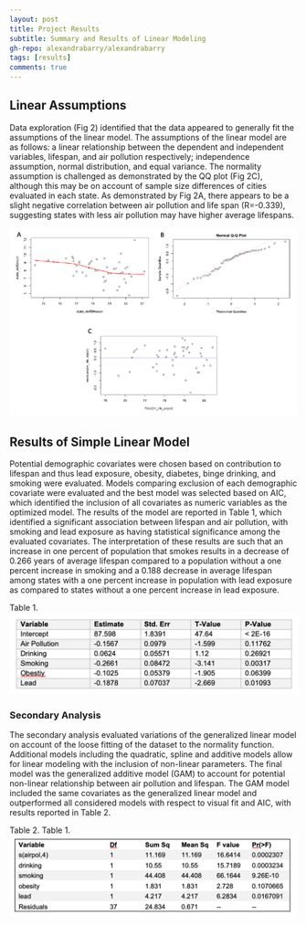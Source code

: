 ```yaml
---
layout: post
title: Project Results
subtitle: Summary and Results of Linear Modeling
gh-repo: alexandrabarry/alexandrabarry
tags: [results]
comments: true
---
```


## Linear Assumptions 
Data exploration (Fig 2) identified that the data appeared to generally fit the assumptions of the linear model. The assumptions of the linear model are as follows: a linear relationship between the dependent and independent variables, lifespan, and air pollution respectively; independence assumption, normal distribution, and equal variance. The normality assumption is challenged as demonstrated by the QQ plot (Fig 2C), although this may be on account of sample size differences of cities evaluated in each state. As demonstrated by Fig 2A, there appears to be a slight negative correlation between air pollution and life span (R=-0.339), suggesting states with less air pollution may have higher average lifespans. 

![Figure 2. Linear Assumptions Analysis](../bst260_fig2.png)


## Results of Simple Linear Model

Potential demographic covariates were chosen based on contribution to lifespan and thus lead exposure, obesity, diabetes, binge drinking, and smoking were evaluated. Models comparing exclusion of each demographic covariate were evaluated and the best model was selected based on AIC, which identified the inclusion of all covariates as numeric variables as the optimized model. The results of the model are reported in Table 1, which identified a significant association between lifespan and air pollution, with smoking and lead exposure as having statistical significance among the evaluated covariates. The interpretation of these results are such that an increase in one percent of population that smokes results in a decrease of 0.266 years of average lifespan compared to a population without a one percent increase in smoking and a 0.188 decrease in average lifespan among states with a one percent increase in population with lead exposure as compared to states without a one percent increase in lead exposure.

Table 1. 
![Table 1. Results of Simple Linear Model](../bst260_table1.png)

### Secondary Analysis 

The secondary analysis evaluated variations of the generalized linear model on account of the loose fitting of the dataset to the normality function. Additional models including the quadratic, spline and additive models allow for linear modeling with the inclusion of non-linear parameters. The final model was the generalized additive model (GAM) to account for potential non-linear relationship between air pollution and lifespan. The GAM model included the same covariates as the generalized linear model and outperformed all considered models with respect to visual fit and AIC, with results reported in Table 2. 

Table 2.
Table 1. 
![Table 2. Results of Generalized Additive Model](../bst260_table2.png)

